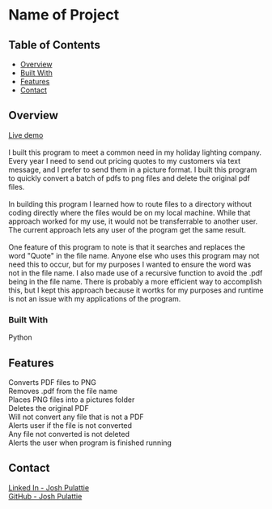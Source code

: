 # Name of Project

## Table of Contents

- [Overview](#overview)
- [Built With](#built-with)
- [Features](#features)
- [Contact](#contact)

## Overview

[Live demo](https://drive.google.com/file/d/1NmlKyNQ98h6AUvWT_ECFJAWmFyeMW48v/view?usp=share_link) <br>
 <br>
   I built this program to meet a common need in my holiday lighting company.  Every year I need to send out pricing quotes to my customers via text message, and I prefer to send them in a picture format.  I built this program to quickly convert a batch of pdfs to png files and delete the original pdf files.<br>
   <br>
   In building this program I learned how to route files to a directory without coding directly where the files would be on my local machine. While that approach worked for my use, it would not be transferrable to another user.  The current approach lets any user of the program get the same result.    <br>
   <br>
   One feature of this program to note is that it searches and replaces the word "Quote" in the file name.  Anyone else who uses this program may not need this to occur, but for my purposes I wanted to ensure the word was not in the file name. I also made use of a recursive function to avoid the .pdf being in the file name.  There is probably a more efficient way to accomplish this, but I kept this approach because it wortks for my purposes and runtime is not an issue with my applications of the program.<br>


### Built With

Python

## Features

Converts PDF files to PNG <br>
Removes .pdf from the file name <br>
Places PNG files into a pictures folder <br>
Deletes the original PDF <br>
Will not convert any file that is not a PDF <br>
Alerts user if the file is not converted <br>
Any file not converted is not deleted <br>
Alerts the user when program is finished running <br>


## Contact

[Linked In - Josh Pulattie](https://https://www.linkedin.com/in/joshpulattie817) <br>
[GitHub - Josh Pulattie](https://github.com/jpulattie)
